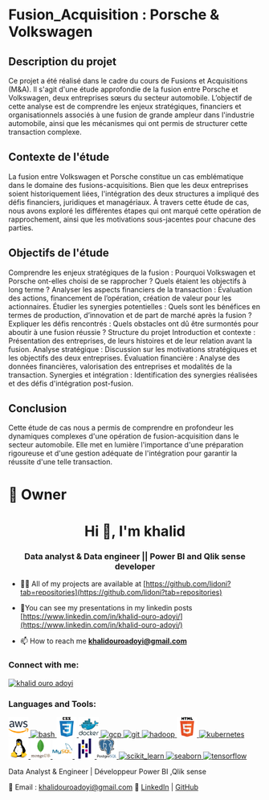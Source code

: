 # Fusion_Acquisition : Porsche & Volkswagen

## Description du projet

Ce projet a été réalisé dans le cadre du cours de Fusions et Acquisitions (M&A). 
Il s'agit d'une étude approfondie de la fusion entre Porsche et Volkswagen, deux entreprises sœurs du secteur automobile.
L’objectif de cette analyse est de comprendre les enjeux stratégiques, financiers et organisationnels associés à une fusion de grande ampleur dans l'industrie automobile, ainsi que les mécanismes qui ont permis de structurer cette transaction complexe.

## Contexte de l'étude

La fusion entre Volkswagen et Porsche constitue un cas emblématique dans le domaine des fusions-acquisitions. 
Bien que les deux entreprises soient historiquement liées, l'intégration des deux structures a impliqué des défis financiers, juridiques et managériaux. 
À travers cette étude de cas, nous avons exploré les différentes étapes qui ont marqué cette opération de rapprochement, ainsi que les motivations sous-jacentes pour chacune des parties.

## Objectifs de l'étude

Comprendre les enjeux stratégiques de la fusion : Pourquoi Volkswagen et Porsche ont-elles choisi de se rapprocher ? Quels étaient les objectifs à long terme ?
Analyser les aspects financiers de la transaction : Évaluation des actions, financement de l’opération, création de valeur pour les actionnaires.
Étudier les synergies potentielles : Quels sont les bénéfices en termes de production, d’innovation et de part de marché après la fusion ?
Expliquer les défis rencontrés : Quels obstacles ont dû être surmontés pour aboutir à une fusion réussie ?
Structure du projet
Introduction et contexte : Présentation des entreprises, de leurs histoires et de leur relation avant la fusion.
Analyse stratégique : Discussion sur les motivations stratégiques et les objectifs des deux entreprises.
Évaluation financière : Analyse des données financières, valorisation des entreprises et modalités de la transaction.
Synergies et intégration : Identification des synergies réalisées et des défis d'intégration post-fusion.

## Conclusion

Cette étude de cas nous a permis de comprendre en profondeur les dynamiques complexes d'une opération de fusion-acquisition dans le secteur automobile. 
Elle met en lumière l'importance d'une préparation rigoureuse et d'une gestion adéquate de l'intégration pour garantir la réussite d'une telle transaction.

# 👤 Owner
<h1 align="center">Hi 👋, I'm khalid</h1>
<h3 align="center">Data analyst & Data engineer || Power BI and Qlik sense developer</h3>

- 👨‍💻 All of my projects are available at [https://github.com/lidoni?tab=repositories](https://github.com/lidoni?tab=repositories)

- 📄You can see my presentations in my linkedin posts [https://www.linkedin.com/in/khalid-ouro-adoyi/](https://www.linkedin.com/in/khalid-ouro-adoyi/)

- 📫 How to reach me **khalidouroadoyi@gmail.com**

<h3 align="left">Connect with me:</h3>
<p align="left">
<a href="https://linkedin.com/in/khalid ouro adoyi" target="blank"><img align="center" src="https://raw.githubusercontent.com/rahuldkjain/github-profile-readme-generator/master/src/images/icons/Social/linked-in-alt.svg" alt="khalid ouro adoyi" height="30" width="40" /></a>
</p>

<h3 align="left">Languages and Tools:</h3>
<p align="left"> <a href="https://aws.amazon.com" target="_blank" rel="noreferrer"> <img src="https://raw.githubusercontent.com/devicons/devicon/master/icons/amazonwebservices/amazonwebservices-original-wordmark.svg" alt="aws" width="40" height="40"/> </a> <a href="https://www.gnu.org/software/bash/" target="_blank" rel="noreferrer"> <img src="https://www.vectorlogo.zone/logos/gnu_bash/gnu_bash-icon.svg" alt="bash" width="40" height="40"/> </a> <a href="https://www.w3schools.com/css/" target="_blank" rel="noreferrer"> <img src="https://raw.githubusercontent.com/devicons/devicon/master/icons/css3/css3-original-wordmark.svg" alt="css3" width="40" height="40"/> </a> <a href="https://www.docker.com/" target="_blank" rel="noreferrer"> <img src="https://raw.githubusercontent.com/devicons/devicon/master/icons/docker/docker-original-wordmark.svg" alt="docker" width="40" height="40"/> </a> <a href="https://cloud.google.com" target="_blank" rel="noreferrer"> <img src="https://www.vectorlogo.zone/logos/google_cloud/google_cloud-icon.svg" alt="gcp" width="40" height="40"/> </a> <a href="https://git-scm.com/" target="_blank" rel="noreferrer"> <img src="https://www.vectorlogo.zone/logos/git-scm/git-scm-icon.svg" alt="git" width="40" height="40"/> </a> <a href="https://hadoop.apache.org/" target="_blank" rel="noreferrer"> <img src="https://www.vectorlogo.zone/logos/apache_hadoop/apache_hadoop-icon.svg" alt="hadoop" width="40" height="40"/> </a> <a href="https://www.w3.org/html/" target="_blank" rel="noreferrer"> <img src="https://raw.githubusercontent.com/devicons/devicon/master/icons/html5/html5-original-wordmark.svg" alt="html5" width="40" height="40"/> </a> <a href="https://kubernetes.io" target="_blank" rel="noreferrer"> <img src="https://www.vectorlogo.zone/logos/kubernetes/kubernetes-icon.svg" alt="kubernetes" width="40" height="40"/> </a> <a href="https://www.linux.org/" target="_blank" rel="noreferrer"> <img src="https://raw.githubusercontent.com/devicons/devicon/master/icons/linux/linux-original.svg" alt="linux" width="40" height="40"/> </a> <a href="https://www.mongodb.com/" target="_blank" rel="noreferrer"> <img src="https://raw.githubusercontent.com/devicons/devicon/master/icons/mongodb/mongodb-original-wordmark.svg" alt="mongodb" width="40" height="40"/> </a> <a href="https://www.mysql.com/" target="_blank" rel="noreferrer"> <img src="https://raw.githubusercontent.com/devicons/devicon/master/icons/mysql/mysql-original-wordmark.svg" alt="mysql" width="40" height="40"/> </a> <a href="https://pandas.pydata.org/" target="_blank" rel="noreferrer"> <img src="https://raw.githubusercontent.com/devicons/devicon/2ae2a900d2f041da66e950e4d48052658d850630/icons/pandas/pandas-original.svg" alt="pandas" width="40" height="40"/> </a> <a href="https://www.postgresql.org" target="_blank" rel="noreferrer"> <img src="https://raw.githubusercontent.com/devicons/devicon/master/icons/postgresql/postgresql-original-wordmark.svg" alt="postgresql" width="40" height="40"/> </a> <a href="https://scikit-learn.org/" target="_blank" rel="noreferrer"> <img src="https://upload.wikimedia.org/wikipedia/commons/0/05/Scikit_learn_logo_small.svg" alt="scikit_learn" width="40" height="40"/> </a> <a href="https://seaborn.pydata.org/" target="_blank" rel="noreferrer"> <img src="https://seaborn.pydata.org/_images/logo-mark-lightbg.svg" alt="seaborn" width="40" height="40"/> </a> <a href="https://www.tensorflow.org" target="_blank" rel="noreferrer"> <img src="https://www.vectorlogo.zone/logos/tensorflow/tensorflow-icon.svg" alt="tensorflow" width="40" height="40"/> </a> </p>


Data Analyst & Engineer | Développeur Power BI ,Qlik sense 

📧 Email : khalidouroadoyi@gmail.com
🔗 [LinkedIn](https://www.linkedin.com/in/khalid-ouro-adoyi/) | [GitHub](https://github.com/LIDONI)

